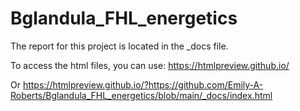 # Bglandula_FHL_energetics

The report for this project is located in the _docs file. 

To access the html files, you can use: https://htmlpreview.github.io/

Or https://htmlpreview.github.io/?https://github.com/Emily-A-Roberts/Bglandula_FHL_energetics/blob/main/_docs/index.html

